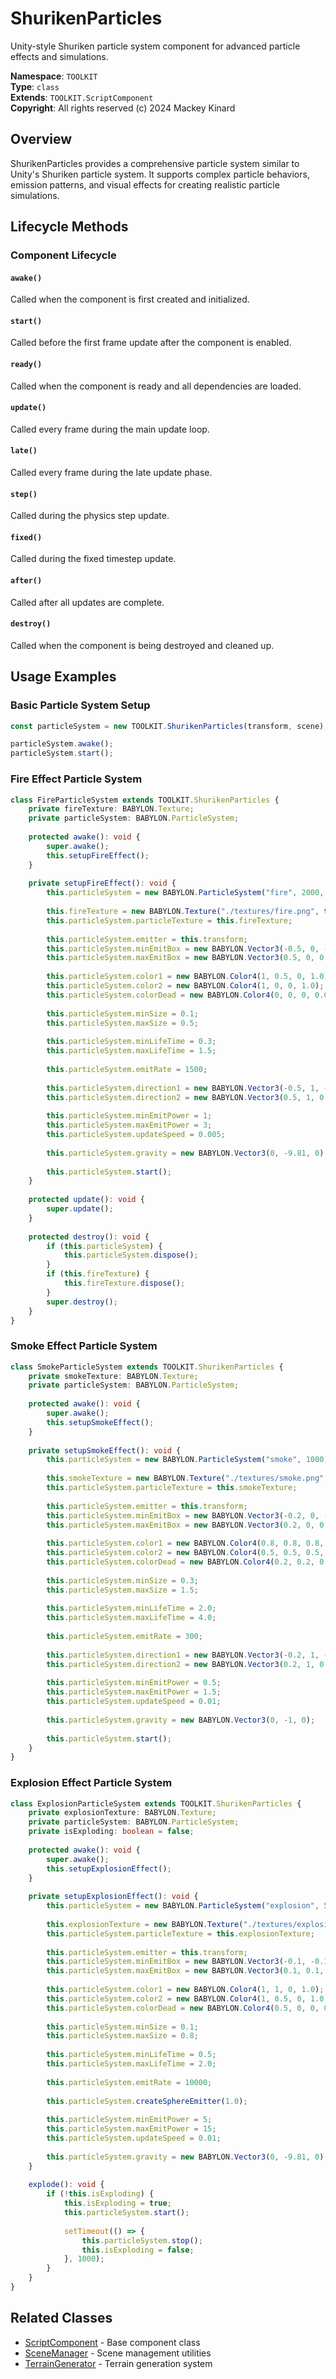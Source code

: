 # ShurikenParticles

Unity-style Shuriken particle system component for advanced particle effects and simulations.

**Namespace**: `TOOLKIT`  
**Type**: `class`  
**Extends**: `TOOLKIT.ScriptComponent`  
**Copyright**: All rights reserved (c) 2024 Mackey Kinard

## Overview

ShurikenParticles provides a comprehensive particle system similar to Unity's Shuriken particle system. It supports complex particle behaviors, emission patterns, and visual effects for creating realistic particle simulations.

## Lifecycle Methods

### Component Lifecycle

#### `awake()`
Called when the component is first created and initialized.

#### `start()`
Called before the first frame update after the component is enabled.

#### `ready()`
Called when the component is ready and all dependencies are loaded.

#### `update()`
Called every frame during the main update loop.

#### `late()`
Called every frame during the late update phase.

#### `step()`
Called during the physics step update.

#### `fixed()`
Called during the fixed timestep update.

#### `after()`
Called after all updates are complete.

#### `destroy()`
Called when the component is being destroyed and cleaned up.

## Usage Examples

### Basic Particle System Setup
```typescript
const particleSystem = new TOOLKIT.ShurikenParticles(transform, scene);

particleSystem.awake();
particleSystem.start();
```

### Fire Effect Particle System
```typescript
class FireParticleSystem extends TOOLKIT.ShurikenParticles {
    private fireTexture: BABYLON.Texture;
    private particleSystem: BABYLON.ParticleSystem;
    
    protected awake(): void {
        super.awake();
        this.setupFireEffect();
    }
    
    private setupFireEffect(): void {
        this.particleSystem = new BABYLON.ParticleSystem("fire", 2000, this.scene);
        
        this.fireTexture = new BABYLON.Texture("./textures/fire.png", this.scene);
        this.particleSystem.particleTexture = this.fireTexture;
        
        this.particleSystem.emitter = this.transform;
        this.particleSystem.minEmitBox = new BABYLON.Vector3(-0.5, 0, -0.5);
        this.particleSystem.maxEmitBox = new BABYLON.Vector3(0.5, 0, 0.5);
        
        this.particleSystem.color1 = new BABYLON.Color4(1, 0.5, 0, 1.0);
        this.particleSystem.color2 = new BABYLON.Color4(1, 0, 0, 1.0);
        this.particleSystem.colorDead = new BABYLON.Color4(0, 0, 0, 0.0);
        
        this.particleSystem.minSize = 0.1;
        this.particleSystem.maxSize = 0.5;
        
        this.particleSystem.minLifeTime = 0.3;
        this.particleSystem.maxLifeTime = 1.5;
        
        this.particleSystem.emitRate = 1500;
        
        this.particleSystem.direction1 = new BABYLON.Vector3(-0.5, 1, -0.5);
        this.particleSystem.direction2 = new BABYLON.Vector3(0.5, 1, 0.5);
        
        this.particleSystem.minEmitPower = 1;
        this.particleSystem.maxEmitPower = 3;
        this.particleSystem.updateSpeed = 0.005;
        
        this.particleSystem.gravity = new BABYLON.Vector3(0, -9.81, 0);
        
        this.particleSystem.start();
    }
    
    protected update(): void {
        super.update();
    }
    
    protected destroy(): void {
        if (this.particleSystem) {
            this.particleSystem.dispose();
        }
        if (this.fireTexture) {
            this.fireTexture.dispose();
        }
        super.destroy();
    }
}
```

### Smoke Effect Particle System
```typescript
class SmokeParticleSystem extends TOOLKIT.ShurikenParticles {
    private smokeTexture: BABYLON.Texture;
    private particleSystem: BABYLON.ParticleSystem;
    
    protected awake(): void {
        super.awake();
        this.setupSmokeEffect();
    }
    
    private setupSmokeEffect(): void {
        this.particleSystem = new BABYLON.ParticleSystem("smoke", 1000, this.scene);
        
        this.smokeTexture = new BABYLON.Texture("./textures/smoke.png", this.scene);
        this.particleSystem.particleTexture = this.smokeTexture;
        
        this.particleSystem.emitter = this.transform;
        this.particleSystem.minEmitBox = new BABYLON.Vector3(-0.2, 0, -0.2);
        this.particleSystem.maxEmitBox = new BABYLON.Vector3(0.2, 0, 0.2);
        
        this.particleSystem.color1 = new BABYLON.Color4(0.8, 0.8, 0.8, 1.0);
        this.particleSystem.color2 = new BABYLON.Color4(0.5, 0.5, 0.5, 1.0);
        this.particleSystem.colorDead = new BABYLON.Color4(0.2, 0.2, 0.2, 0.0);
        
        this.particleSystem.minSize = 0.3;
        this.particleSystem.maxSize = 1.5;
        
        this.particleSystem.minLifeTime = 2.0;
        this.particleSystem.maxLifeTime = 4.0;
        
        this.particleSystem.emitRate = 300;
        
        this.particleSystem.direction1 = new BABYLON.Vector3(-0.2, 1, -0.2);
        this.particleSystem.direction2 = new BABYLON.Vector3(0.2, 1, 0.2);
        
        this.particleSystem.minEmitPower = 0.5;
        this.particleSystem.maxEmitPower = 1.5;
        this.particleSystem.updateSpeed = 0.01;
        
        this.particleSystem.gravity = new BABYLON.Vector3(0, -1, 0);
        
        this.particleSystem.start();
    }
}
```

### Explosion Effect Particle System
```typescript
class ExplosionParticleSystem extends TOOLKIT.ShurikenParticles {
    private explosionTexture: BABYLON.Texture;
    private particleSystem: BABYLON.ParticleSystem;
    private isExploding: boolean = false;
    
    protected awake(): void {
        super.awake();
        this.setupExplosionEffect();
    }
    
    private setupExplosionEffect(): void {
        this.particleSystem = new BABYLON.ParticleSystem("explosion", 5000, this.scene);
        
        this.explosionTexture = new BABYLON.Texture("./textures/explosion.png", this.scene);
        this.particleSystem.particleTexture = this.explosionTexture;
        
        this.particleSystem.emitter = this.transform;
        this.particleSystem.minEmitBox = new BABYLON.Vector3(-0.1, -0.1, -0.1);
        this.particleSystem.maxEmitBox = new BABYLON.Vector3(0.1, 0.1, 0.1);
        
        this.particleSystem.color1 = new BABYLON.Color4(1, 1, 0, 1.0);
        this.particleSystem.color2 = new BABYLON.Color4(1, 0.5, 0, 1.0);
        this.particleSystem.colorDead = new BABYLON.Color4(0.5, 0, 0, 0.0);
        
        this.particleSystem.minSize = 0.1;
        this.particleSystem.maxSize = 0.8;
        
        this.particleSystem.minLifeTime = 0.5;
        this.particleSystem.maxLifeTime = 2.0;
        
        this.particleSystem.emitRate = 10000;
        
        this.particleSystem.createSphereEmitter(1.0);
        
        this.particleSystem.minEmitPower = 5;
        this.particleSystem.maxEmitPower = 15;
        this.particleSystem.updateSpeed = 0.01;
        
        this.particleSystem.gravity = new BABYLON.Vector3(0, -9.81, 0);
    }
    
    explode(): void {
        if (!this.isExploding) {
            this.isExploding = true;
            this.particleSystem.start();
            
            setTimeout(() => {
                this.particleSystem.stop();
                this.isExploding = false;
            }, 1000);
        }
    }
}
```

## Related Classes
- [ScriptComponent](../core/ScriptComponent.md) - Base component class
- [SceneManager](../core/SceneManager.md) - Scene management utilities
- [TerrainGenerator](../terrain/TerrainGenerator.md) - Terrain generation system
